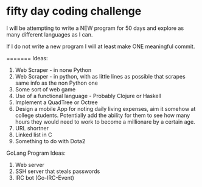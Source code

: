 fifty day coding challenge
==========================

I will be attempting to write a NEW program for 50 days and explore as many different languages as I can.

If I do not write a new program I will at least make ONE meaningful commit.

=======
Ideas:
1. Web Scraper - in none Python
2. Web Scraper - in python, with as little lines as possible that scrapes same info as the non Python one
3. Some sort of web game
4. Use of a functional language - Probably Clojure or Haskell
5. Implement a QuadTree or Octree
6. Design a mobile App for noting daily living expenses, aim it somehow at college students. Potentially add the ability for them to see how many hours they would need to work to become a millionare by a certain age.
7. URL shortner
8. Linked list in C
9. Something to do with Dota2

GoLang Program Ideas:
1. Web server
2. SSH server that steals passwords
3. IRC bot (Go-IRC-Event)

